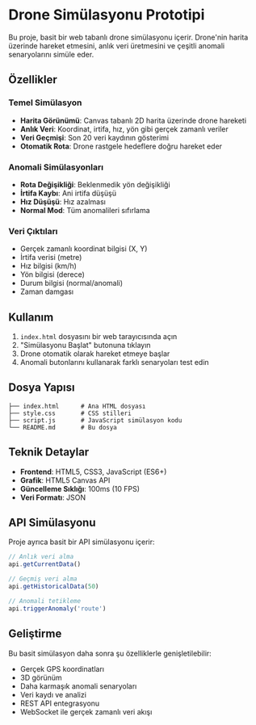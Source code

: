 # Drone Simülasyonu Prototipi

Bu proje, basit bir web tabanlı drone simülasyonu içerir. Drone'nin harita üzerinde hareket etmesini, anlık veri üretmesini ve çeşitli anomali senaryolarını simüle eder.

## Özellikler

### Temel Simülasyon
- **Harita Görünümü**: Canvas tabanlı 2D harita üzerinde drone hareketi
- **Anlık Veri**: Koordinat, irtifa, hız, yön gibi gerçek zamanlı veriler
- **Veri Geçmişi**: Son 20 veri kaydının gösterimi
- **Otomatik Rota**: Drone rastgele hedeflere doğru hareket eder

### Anomali Simülasyonları
- **Rota Değişikliği**: Beklenmedik yön değişikliği
- **İrtifa Kaybı**: Ani irtifa düşüşü
- **Hız Düşüşü**: Hız azalması
- **Normal Mod**: Tüm anomalileri sıfırlama

### Veri Çıktıları
- Gerçek zamanlı koordinat bilgisi (X, Y)
- İrtifa verisi (metre)
- Hız bilgisi (km/h)
- Yön bilgisi (derece)
- Durum bilgisi (normal/anomali)
- Zaman damgası

## Kullanım

1. `index.html` dosyasını bir web tarayıcısında açın
2. "Simülasyonu Başlat" butonuna tıklayın
3. Drone otomatik olarak hareket etmeye başlar
4. Anomali butonlarını kullanarak farklı senaryoları test edin

## Dosya Yapısı

```
├── index.html      # Ana HTML dosyası
├── style.css       # CSS stilleri
├── script.js       # JavaScript simülasyon kodu
└── README.md       # Bu dosya
```

## Teknik Detaylar

- **Frontend**: HTML5, CSS3, JavaScript (ES6+)
- **Grafik**: HTML5 Canvas API
- **Güncelleme Sıklığı**: 100ms (10 FPS)
- **Veri Formatı**: JSON

## API Simülasyonu

Proje ayrıca basit bir API simülasyonu içerir:

```javascript
// Anlık veri alma
api.getCurrentData()

// Geçmiş veri alma
api.getHistoricalData(50)

// Anomali tetikleme
api.triggerAnomaly('route')
```

## Geliştirme

Bu basit simülasyon daha sonra şu özelliklerle genişletilebilir:
- Gerçek GPS koordinatları
- 3D görünüm
- Daha karmaşık anomali senaryoları
- Veri kaydı ve analizi
- REST API entegrasyonu
- WebSocket ile gerçek zamanlı veri akışı